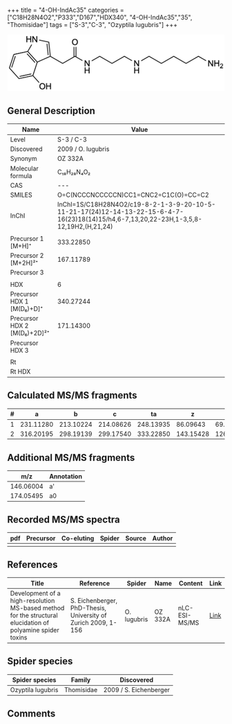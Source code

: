 +++
title = "4-OH-IndAc35"
categories = ["C18H28N4O2","P333","D167","HDX340",
"4-OH-IndAc35","35",
"Thomisidae"]
tags = ["S-3","C-3",
"Ozyptila lugubris"]
+++

![](/img/4-OH-IndAc35.png)

## General Description

| Name                        | Value              |
|-----------------------------|--------------------|
| Level                       | S-3 / C-3                 |
| Discovered                  | 2009 / O. lugubris |
| Synonym                     | OZ 332A            |
| Molecular formula           | C₁₈H₂₈N₄O₂         |
| CAS                         | ---                |
| SMILES | O=C(NCCCNCCCCCN)CC1=CNC2=C1C(O)=CC=C2  |
| InChI  | InChI=1S/C18H28N4O2/c19-8-2-1-3-9-20-10-5-11-21-17(24)12-14-13-22-15-6-4-7-16(23)18(14)15/h4,6-7,13,20,22-23H,1-3,5,8-12,19H2,(H,21,24)  |
|                             |                    |
| Precursor 1 [M+H]⁺          | 333.22850          |
| Precursor 2 [M+2H]²⁺        | 167.11789          |
| Precursor 3                 |                    |
|                             |                    |
| HDX                         | 6                  |
| Precursor HDX 1 [M(D₆)+D]⁺   | 340.27244          |
| Precursor HDX 2 [M(D₆)+2D]²⁺ | 171.14300          |
| Precursor HDX 3             |                    |
|                             |                    |
| Rt                          |                    |
| Rt HDX                      |                    |

## Calculated MS/MS fragments

| # | a         | b         | c         | ta        | z         | y         | tz        |
|---|-----------|-----------|-----------|-----------|-----------|-----------|-----------|
| 1 | 231.11280 | 213.10224 | 214.08626 | 248.13935 | 86.09643 | 69.06988 | 103.12297 |
| 2 | 316.20195 | 298.19139 | 299.17540 | 333.22850 | 143.15428 | 126.12773 | 160.18082 |

## Additional MS/MS fragments

| m/z | Annotation |
|-----|------------|
| 146.06004    | a'   |
| 174.05495    | a0   |

## Recorded MS/MS spectra

| pdf | Precursor | Co-eluting | Spider | Source | Author |
|-----|-----------|------------|--------|--------|--------|
|     |           |            |        |        |        |

## References

| Title                                                                                                      | Reference                                                     | Spider      | Name    | Content       | Link                                                               |
|------------------------------------------------------------------------------------------------------------|---------------------------------------------------------------|-------------|---------|---------------|--------------------------------------------------------------------|
| Development of a high-resolution MS-based method for the structural elucidation of polyamine spider toxins | S. Eichenberger, PhD-Thesis, University of Zurich 2009, 1-156 | O. lugubris | OZ 332A | nLC-ESI-MS/MS | [Link](https://www.zora.uzh.ch/id/eprint/12787/1/Eichenberger.pdf) |

## Spider species

| Spider species    | Family     | Discovered             |
|-------------------|------------|------------------------|
| Ozyptila lugubris | Thomisidae | 2009 / S. Eichenberger |

## Comments